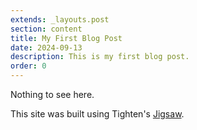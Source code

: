```yaml
---
extends: _layouts.post
section: content
title: My First Blog Post
date: 2024-09-13
description: This is my first blog post.
order: 0
---
```


Nothing to see here.

This site was built using Tighten's <a href="https://jigsaw.tighten.com" target="_blank">Jigsaw</a>.
